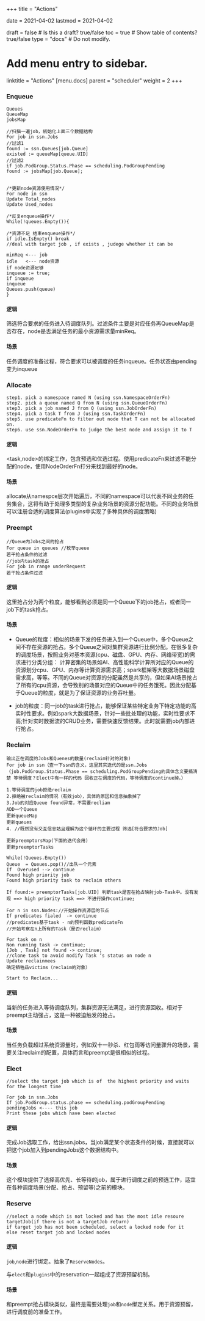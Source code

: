 +++
title =  "Actions"


date = 2021-04-02
lastmod = 2021-04-02

draft = false  # Is this a draft? true/false
toc = true  # Show table of contents? true/false
type = "docs"  # Do not modify.

# Add menu entry to sidebar.
linktitle = "Actions"
[menu.docs]
  parent = "scheduler"
  weight = 2
+++

### Enqueue

```
Queues
QueueMap
jobsMap

//扫描一遍job，初始化上面三个数据结构
For job in ssn.Jobs 
//过滤1
found := ssn.Queues[job.Queue]
existed := queueMap[queue.UID]
//过滤2
if job.PodGroup.Status.Phase == scheduling.PodGroupPending
found := jobsMap[job.Queue];


/*更新node资源使用情况*/
For node in ssn
Update Total_nodes
Update Used_nodes

/*反复enqueue操作*/
While(!queues.Empty()){

/*资源不足 结束enqueue操作*/
if idle.IsEmpty() break
//deal with target job , if exists , judege whether it can be

minReq <--- job
idle   <--- node资源
if node资源足够 
inqueue := true;
if inqueue
inqueue
Queues.push(queue)
} 

```

#### 逻辑

筛选符合要求的任务进入待调度队列。过滤条件主要是对应任务再QueueMap是否存在，node是否满足任务的最小资源需求量minReq。

####  场景

任务调度的准备过程，符合要求可以被调度的任务inqueue。任务状态由pending变为inqueue



### Allocate 

```
step1. pick a namespace named N (using ssn.NamespaceOrderFn)
step2. pick a queue named Q from N (using ssn.QueueOrderFn)
step3. pick a job named J from Q (using ssn.JobOrderFn)
step4. pick a task T from J (using ssn.TaskOrderFn)
step5. use predicateFn to filter out node that T can not be allocated on.
step6. use ssn.NodeOrderFn to judge the best node and assign it to T
```

#### 逻辑

<task,node>的绑定工作，包含预选和优选过程。使用predicateFn来过滤不能分配的node，使用NodeOrderFn打分来找到最好的node。

#### 场景

allocate从namespce层次开始遍历，不同的namespace可以代表不同业务的任务集合，这将有助于处理多类型的复杂业务场景的资源分配功能。不同的业务场景可以注册合适的调度算法(plugins中实现了多种具体的调度策略)



### Preempt

```
//Queue内Jobs之间的抢占
For queue in queues //枚举queue
若干抢占条件的过滤  
//job内task的抢占
For job in range underRequest
若干抢占条件过滤

```

#### 逻辑

这里抢占分为两个粒度，能够看到必须是同一个Queue下的job抢占，或者同一job下的task抢占。

#### 场景

- Queue的粒度：相似的场景下发的任务进入到一个Queue中，多个Queue之间不存在资源的抢占。多个Queue之间对集群资源进行比例分配。在很多复杂的调度场景，按照业务对基本资源(cpu、磁盘、GPU、内存、网络带宽)的需求进行分类分组： 计算密集的场景如AI、高性能科学计算所对应的Queue的资源划分cpu、GPU、内存等计算资源需求高；spark框架等大数据场景磁盘需求高，等等。不同的Queue对资源的分配虽然是共享的，但如果AI场景抢占了所有的cpu资源，会导致别的场景对应的Queue中的任务饿死。因此分配基于Queue的粒度，就是为了保证资源的业务吞吐量。

- job的粒度：同一job的task进行抢占，能够保证某些特定业务下特定功能的高实时性要求。例如spark大数据场景，针对一些批处理的功能，实时性要求不高;针对实时数据流的CRUD业务，需要快速反馈结果。此时就需要job内部进行抢占。



### Reclaim

```
输出正在调度的Jobs和Quenes的数量(reclaim针对的对象)
For job in ssn（查一下ssn的含义，这里其实迭代的是ssn.Jobs
（job.PodGroup.Status.Phase == scheduling.PodGroupPending的具体含义要搞清楚 等待调度？Elect中有一样的代码 回收正在调度的代码，等待调度的continue掉。）

1.等待调度的job拒绝reclaim
2.拒绝被reclaim的情况（有效job），具体的原因和信息抽象掉了
3.Job的对应Queue found异常，不需要recliam
ADD一个Queue
更新queueMap
更新queues
4. //既然没有交互信息姑且理解为这个循环的主要过程 筛选[符合要求的Job]

更新preemptorsMap(下面的迭代会用)
更新preemptorTasks

While(!Queues.Empty())
Queue  = Queues.pop()//出队一个元素
If  Overused --> continue 
Found high priority job
Found high priority task to reclaim others

If found:= preemptorTasks[job.UID] 判断task是否在抢占映射job-Task中。没有发现 ==> high priority task ==> 不进行操作continue;

For n in ssn.Nodes://开始操作资源层的节点
If predicates fialed  -> continue
//predicates基于task - n的预判函数predicateFn
//开始考察在n上所有的Task（是否reclaim）

For task on n
Non running task -> continue;
[Job , Task] not found -> continue;
//clone task to avoid modify Task ‘s status on node n
Update reclainmees
确定牺牲品victims（reclaim的对象）

Start to Reclaim...
```

#### 逻辑

当新的任务进入等待调度队列，集群资源无法满足，进行资源回收。相对于preempt主动强占，这是一种被迫触发的抢占。

#### 场景

当任务负载超过系统资源量时，例如双十一秒杀、红包雨等访问量骤升的场景，需要关注reclaim的配置，具体而言和preempt是很相似的过程。



### Elect

```
//select the target job which is of  the highest priority and waits for the longest time

For job in ssn.Jobs
If job.PodGroup.status.phase == scheduling.podGroupPending
pendingJobs <---- this job
Print these jobs which have been elected
```

#### 逻辑

完成Job选取工作，给出ssn.jobs，当job满足某个状态条件的时候，直接就可以把这个job加入到pendingJobs这个数据结构中。

#### 场景

这个模块提供了选择高优先、长等待的job，属于进行调度之前的预选工作，适宜在各种调度场景(分配、抢占、预留等)之前的模块。



### Reserve

```
//select a node which is not locked and has the most idle resoure
targetJob(if there is not a targetJob return)
if target job has not been scheduled, select a locked node for it
else reset target job and locked nodes
```

#### 逻辑

`job`,`node`进行绑定。抽象了`ReserveNodes`。

与`elect`和`plugins`中的reservation一起组成了资源预留机制。

#### 场景

和preempt抢占模块类似，最终是需要处理`job`和`node`绑定关系。用于资源预留，进行调度前的准备工作。

